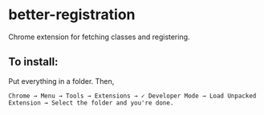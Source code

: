 better-registration
===================

Chrome extension for fetching classes and registering. 

To install:
-----------

Put everything in a folder. Then, 

`Chrome → Menu → Tools → Extensions → ✓ Developer Mode → Load Unpacked Extension → Select the folder and you're done.
`

